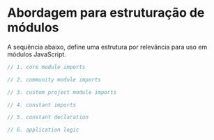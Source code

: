 # Abordagem para estruturação de módulos

A sequência abaixo, define uma estrutura por relevância para uso em módulos JavaScript.

```js
// 1. core module imports

// 2. community module imports

// 3. custom project module imports

// 4. constant imports

// 5. constant declaration

// 6. application logic
```
